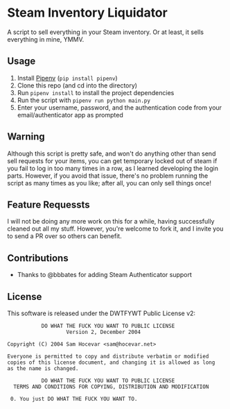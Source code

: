 # Steam Inventory Liquidator

A script to sell everything in your Steam inventory. Or at least, it sells everything in mine, YMMV.

## Usage

1. Install [Pipenv](https://docs.pipenv.org/) (`pip install pipenv`)
2. Clone this repo (and cd into the directory)
3. Run `pipenv install` to install the project dependencies
4. Run the script with `pipenv run python main.py`
5. Enter your username, password, and the authentication code from your email/authenticator app as prompted

## Warning

Although this script is pretty safe, and won't do anything other than send sell requests for your
items, you can get temporary locked out of steam if you fail to log in too many times in a row, as I
learned developing the login parts. However, if you avoid that issue, there's no problem running the script
as many times as you like; after all, you can only sell things once!

## Feature Requessts

I will not be doing any more work on this for a while, having successfully cleaned out all my stuff. However,
you're welcome to fork it, and I invite you to send a PR over so others can benefit.

## Contributions

* Thanks to @bbbates for adding Steam Authenticator support

## License

This software is released under the DWTFYWT Public License v2:

```
           DO WHAT THE FUCK YOU WANT TO PUBLIC LICENSE
                   Version 2, December 2004
 
Copyright (C) 2004 Sam Hocevar <sam@hocevar.net>

Everyone is permitted to copy and distribute verbatim or modified
copies of this license document, and changing it is allowed as long
as the name is changed.
 
           DO WHAT THE FUCK YOU WANT TO PUBLIC LICENSE
  TERMS AND CONDITIONS FOR COPYING, DISTRIBUTION AND MODIFICATION

 0. You just DO WHAT THE FUCK YOU WANT TO.
 ```
